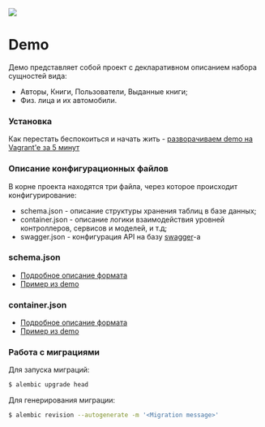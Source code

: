 ![](http://online.swagger.io/validator/?url=https://raw.githubusercontent.com/barsgroup/barsup-demo/master/src/barsup_demo/swagger.json)
# Demo

Демо представляет собой проект с декларативном описанием набора сущностей вида:

* Авторы, Книги, Пользователи, Выданные книги;
* Физ. лица и их автомобили.

### Установка

Как перестать беспокоиться и начать жить - [разворачиваем demo на Vagrant'e за 5 минут](https://bitbucket.org/barsgroup/barsup-demo/wiki/vagrant)

###  Описание конфигурационных файлов 

В корне проекта находятся три файла, через которое происходит конфигурирование:

* schema.json - описание структуры хранения таблиц в базе данных;
* container.json - описание логики взаимодействия уровней контроллеров, сервисов и моделей, и т.д;
* swagger.json - конфигурация API на базу [swagger](http://swagger.io/)-a

### schema.json

* [Подробное описание формата](https://bitbucket.org/barsgroup/barsup-core/wiki/db-schema)
* [Пример из demo](https://bitbucket.org/barsgroup/barsup-demo/src/2bf5ee34eb5ff65114d35045a4393139569145bc/src/barsup_demo/schema.json?at=default)


### container.json

* [Подробное описание формата](https://bitbucket.org/barsgroup/barsup-core/wiki/Home#markdown-header-description)
* [Пример из demo](https://bitbucket.org/barsgroup/barsup-demo/src/2bf5ee34eb5ff65114d35045a4393139569145bc/src/barsup_demo/container.json?at=default)

### Работа с миграциями

Для запуска миграций:
```bash
$ alembic upgrade head
```

Для генерирования миграции:
```bash
$ alembic revision --autogenerate -m '<Migration message>'
```